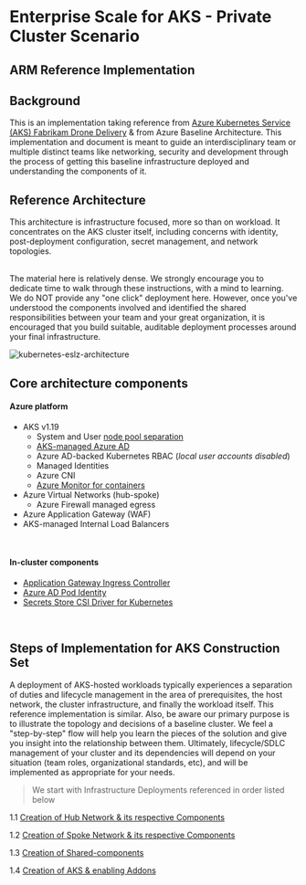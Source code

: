 # Enterprise Scale for AKS - Private Cluster Scenario
## ARM Reference Implementation

## Background

This is an implementation taking reference from [Azure Kubernetes Service (AKS) Fabrikam Drone Delivery](https://github.com/mspnp/aks-fabrikam-dronedelivery) & from Azure Baseline Architecture.
This implementation and document is meant to guide an interdisciplinary team or multiple distinct teams like networking, security and development through the process of getting this  baseline infrastructure deployed and understanding the components of it.

## Reference Architecture
This architecture is infrastructure focused, more so than on workload. It concentrates on the AKS cluster itself, including concerns with identity, post-deployment configuration, secret management, and network topologies.

<br/>
The material here is relatively dense. We strongly encourage you to dedicate time to walk through these instructions, with a mind to learning. We do NOT provide any "one click" deployment here. However, once you've understood the components involved and identified the shared responsibilities between your team and your great organization, it is encouraged that you build suitable, auditable deployment processes around your final infrastructure.

<br/>

![kubernetes-eslz-architecture](https://user-images.githubusercontent.com/50182145/129262042-6652bcac-bb2e-4e7d-a20b-92cc8271b0ec.jpg)

## Core architecture components

#### Azure platform

- AKS v1.19
  - System and User [node pool separation](https://docs.microsoft.com/azure/aks/use-system-pools)
  - [AKS-managed Azure AD](https://docs.microsoft.com/azure/aks/managed-aad)
  - Azure AD-backed Kubernetes RBAC (_local user accounts disabled_)
  - Managed Identities
  - Azure CNI
  - [Azure Monitor for containers](https://docs.microsoft.com/azure/azure-monitor/insights/container-insights-overview)
- Azure Virtual Networks (hub-spoke)
  - Azure Firewall managed egress
- Azure Application Gateway (WAF)
- AKS-managed Internal Load Balancers

<br/>

#### In-cluster components
- [Application Gateway Ingress Controller](https://docs.microsoft.com/en-us/azure/application-gateway/ingress-controller-overview)
- [Azure AD Pod Identity](https://docs.microsoft.com/azure/aks/use-azure-ad-pod-identity)
- [Secrets Store CSI Driver for Kubernetes](https://docs.microsoft.com/azure/aks/csi-secrets-store-driver)

<br/>

## Steps of Implementation for AKS Construction Set


A deployment of AKS-hosted workloads typically experiences a separation of duties and lifecycle management in the area of prerequisites, the host network, the cluster infrastructure, and finally the workload itself. This reference implementation is similar. Also, be aware our primary purpose is to illustrate the topology and decisions of a baseline cluster. We feel a "step-by-step" flow will help you learn the pieces of the solution and give you insight into the relationship between them. Ultimately, lifecycle/SDLC management of your cluster and its dependencies will depend on your situation (team roles, organizational standards, etc), and will be implemented as appropriate for your needs.

>We start with Infrastructure Deployments referenced in order listed below
 
1.1 [Creation of Hub Network & its respective Components](./01-Setup-Hub.md)

1.2 [Creation of Spoke Network & its respective Components](./02-Setup-Spoke.md)

1.3 [Creation of Shared-components](./03-Setup-supporting-components.md)

1.4 [Creation of AKS & enabling Addons](./04-Setup-Addons-and-AKS.md)
